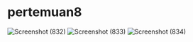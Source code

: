 # pertemuan8
![Screenshot (832)](https://user-images.githubusercontent.com/64577718/129191370-8e6a8d43-5eb4-42a3-97f0-2a2ffd0b3267.png)
![Screenshot (833)](https://user-images.githubusercontent.com/64577718/129191397-50781866-aead-432a-8cd1-41c34a8a859d.png)
![Screenshot (834)](https://user-images.githubusercontent.com/64577718/129191450-cb4b6a0c-26a5-4bc9-bd15-c2ac9c9bf447.png)
